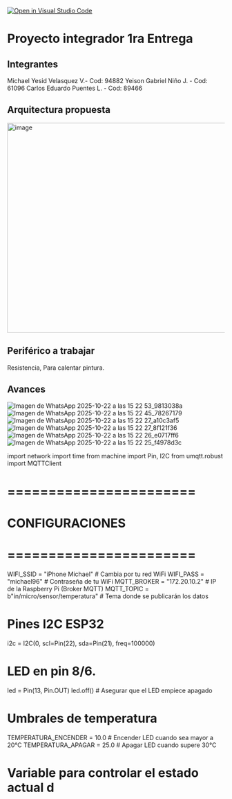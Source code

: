 [![Open in Visual Studio Code](https://classroom.github.com/assets/open-in-vscode-2e0aaae1b6195c2367325f4f02e2d04e9abb55f0b24a779b69b11b9e10269abc.svg)](https://classroom.github.com/online_ide?assignment_repo_id=21148383&assignment_repo_type=AssignmentRepo)
# Proyecto integrador 1ra Entrega

## Integrantes
Michael Yesid Velasquez V.- Cod: 94882 Yeison Gabriel Niño J. - Cod: 61096 Carlos Eduardo Puentes L. - Cod: 89466


## Arquitectura propuesta

<img width="724" height="485" alt="image" src="https://github.com/user-attachments/assets/c9f52c45-db2b-4ed0-9eb3-ed5729e8185e" />



## Periférico a trabajar
Resistencia, Para calentar pintura.
## Avances
![Imagen de WhatsApp 2025-10-22 a las 15 22 53_9813038a](https://github.com/user-attachments/assets/4aa345fb-5db2-462f-85b4-7623e04b3f49)
![Imagen de WhatsApp 2025-10-22 a las 15 22 45_78267179](https://github.com/user-attachments/assets/e41c3b74-b8df-4034-8dc9-d05689e34b05)
![Imagen de WhatsApp 2025-10-22 a las 15 22 27_a10c3af5](https://github.com/user-attachments/assets/80afded1-4d9d-4a3f-a1c3-6e94ee09d1ee)
![Imagen de WhatsApp 2025-10-22 a las 15 22 27_8f121f36](https://github.com/user-attachments/assets/98fbf53b-1913-4f66-8611-3dd2fbb493b8)
![Imagen de WhatsApp 2025-10-22 a las 15 22 26_e0717ff6](https://github.com/user-attachments/assets/856f7239-9ca9-40cf-bfa4-eeca4ae844fd)
![Imagen de WhatsApp 2025-10-22 a las 15 22 25_f4978d3c](https://github.com/user-attachments/assets/1090b54f-73f7-4983-96c0-66be65da83bf)


import network
import time
from machine import Pin, I2C
from umqtt.robust import MQTTClient

# =======================
# CONFIGURACIONES
# =======================
WIFI_SSID = "iPhone Michael"   # Cambia por tu red WiFi
WIFI_PASS = "michael96"              # Contraseña de tu WiFi
MQTT_BROKER = "172.20.10.2"       # IP de la Raspberry Pi (Broker MQTT)
MQTT_TOPIC = b"in/micro/sensor/temperatura"   # Tema donde se publicarán los datos

# Pines I2C ESP32
i2c = I2C(0, scl=Pin(22), sda=Pin(21), freq=100000)

# LED en pin 8/6. 
led = Pin(13, Pin.OUT)
led.off()  # Asegurar que el LED empiece apagado

# Umbrales de temperatura
TEMPERATURA_ENCENDER = 10.0  # Encender LED cuando sea mayor a 20°C
TEMPERATURA_APAGAR = 25.0    # Apagar LED cuando supere 30°C

# Variable para controlar el estado actual d

<!-- Subir en una carpeta src los códigos que tienen hasta el momento y esta sección agregar lo que consideren necesario referente a sus avances. -->

